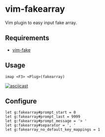 # vim-fakearray
Vim plugin to easy input fake array.  


## Requirements
* [vim-fake](https://github.com/tkhren/vim-fake)  

## Usage

```vim
imap <F3> <Plug>(fakearray)
```

[![asciicast](https://asciinema.org/a/119112.png)](https://asciinema.org/a/119112)  


## Configure

```vim
let g:fakearray#prompt_start = 0
let g:fakearray#prompt_last = 9999
let g:fakearray#prompt_message = '> '
let g:fakearray#separator = ', '
let g:fakearray_no_default_key_mappings = 1
```
